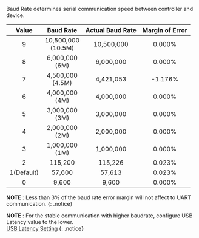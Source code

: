 Baud Rate determines serial communication speed between controller and device.

|   Value    |        Baud Rate        | Actual Baud Rate | Margin of Error |
|:----------:|:-----------------------:|:----------------:|:---------------:|
|     9      | 10,500,000<br />(10.5M) |    10,500,000    |     0.000%      |
|     8      |   6,000,000<br />(6M)   |    6,000,000     |     0.000%      |
|     7      |  4,500,000<br />(4.5M)  |    4,421,053     |     -1.176%     |
|     6      |   4,000,000<br />(4M)   |    4,000,000     |     0.000%      |
|     5      |   3,000,000<br />(3M)   |    3,000,000     |     0.000%      |
|     4      |   2,000,000<br />(2M)   |    2,000,000     |     0.000%      |
|     3      |   1,000,000<br />(1M)   |    1,000,000     |     0.000%      |
|     2      |         115,200         |     115,226      |     0.023%      |
| 1(Default) |         57,600          |      57,613      |     0.023%      |
|     0      |          9,600          |      9,600       |     0.000%      |

**NOTE** : Less than 3% of the baud rate error margin will not affect to UART communication.
{: .notice}

**NOTE** : For the stable communication with higher baudrate, configure USB Latency value to the lower.  
[USB Latency Setting](/docs/en/software/dynamixel/dynamixel_wizard2/#usb-latency-setting) 
{: .notice}
